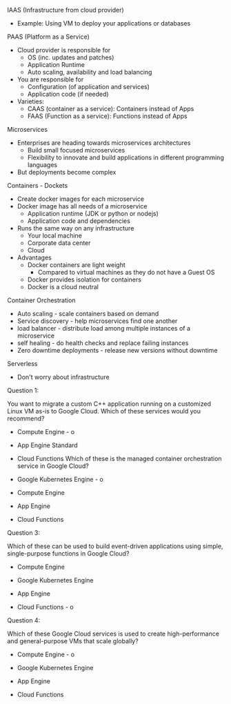 IAAS (Infrastructure from cloud provider)
- Example: Using VM to deploy your applications or databases

PAAS (Platform as a Service)
- Cloud provider is responsible for
	- OS (inc. updates and patches)
	- Application Runtime
	- Auto scaling, availability and load balancing
- You are responsible for
	- Configuration (of application and services)
	- Application code (if needed)
- Varieties:
	- CAAS (container as a service): Containers instead of Apps
	- FAAS (Function as a service): Functions instead of Apps

Microservices
- Enterprises are heading towards microservices architectures
	- Build small focused microservices
	- Flexibility to innovate and build applications in different programming languages 
- But deployments become complex

Containers - Dockets
- Create docker images for each microservice
- Docker image has all needs of a microservice
	- Application runtime (JDK or python or nodejs)
	- Application code and dependencies
- Runs the same way on any infrastructure
	- Your local machine
	- Corporate data center
	- Cloud
- Advantages
	- Docker containers are light weight
		- Compared to virtual machines as they do not have a Guest OS
	- Docker provides isolation for containers
	- Docker is a cloud neutral

Container Orchestration
- Auto scaling - scale containers based on demand
- Service discovery - help microservices find one another
- load balancer - distribute load among multiple instances of a microservice
- self healing - do health checks and replace failing instances
- Zero downtime deployments - release new versions without downtime

Serverless
- Don't worry about infrastructure


Question 1:

You want to migrate a custom C++ application running on a customized Linux VM as-is to Google Cloud. Which of these services would you recommend?

- Compute Engine - o
    
- App Engine Standard
    
- Cloud Functions
Which of these is the managed container orchestration service in Google Cloud?

- Google Kubernetes Engine - o
    
- Compute Engine
    
- App Engine
    
- Cloud Functions

Question 3:

Which of these can be used to build event-driven applications using simple, single-purpose functions in Google Cloud?

- Compute Engine
    
- Google Kubernetes Engine
    
- App Engine
    
- Cloud Functions - o
  
  
Question 4:

Which of these Google Cloud services is used to create high-performance and general-purpose VMs that scale globally?

- Compute Engine - o
    
- Google Kubernetes Engine
    
- App Engine
    
- Cloud Functions
